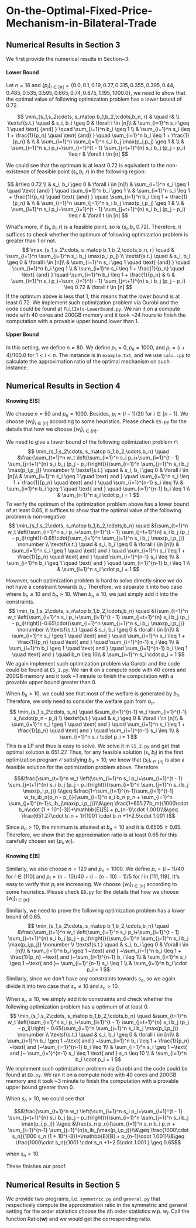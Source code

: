# On-the-Optimal-Fixed-Price-Mechanism-in-Bilateral-Trade



## Numerical Results in Section 3

We first provide the numerical results in Section~3. 

#### Lower Bound

Let $n = 16$ and $\{p_i\}_{i\in [n]} = \{0.0, 0.1, 0.19, 0.27, 0.315, 0.355, 0.395, 0.44, 0.485, 0.535, 0.595, 0.665, 0.74, 0.875, 1.195, 1000.0\}$, we need to show that the optimal value of following optimization problem has a lower bound of $0.72$.

$$
\min_{s_1,s_2\cdots, s_n\atop b_1,b_2,\cdots,b_n, r} & \quad r&  \\
\textsf{s.t.} \quad  & s_i, b_i \geq 0 & \forall i \in [n]\\
& \sum_{i=1}^n s_i \geq 1 \quad \text{ {and} } \quad  \sum_{i=1}^n b_i \geq 1 \\
& \sum_{i=1}^n s_i \leq 1 + \frac{1}{p_n} \quad \text{ {and} } \quad  \sum_{i=1}^n b_i \leq 1 + \frac{1}{p_n} &     \\
& \sum_{i=1}^n \sum_{j=1}^n s_i b_j \max(p_i,p_j) \geq 1 &    \\
& \sum_{i=1}^n s_i p_i+\sum_{i=1}^{t - 1} \sum_{j=t+1}^{n} s_i b_j (p_j - p_i) \leq r & \forall t \in [n]
$$


We could see that the optimum is at least $0.72$ is equivalent to the non-existence of feasible point $(s_i, b_i, r)$ in the following region:


$$
&r\leq 0.72  \\
  & s_i, b_i \geq 0 & \forall i \in [n]\\
& \sum_{i=1}^n s_i \geq 1 \quad \text{ {and} } \quad  \sum_{i=1}^n b_i \geq 1 \\
& \sum_{i=1}^n s_i \leq 1 + \frac{1}{p_n} \quad \text{ {and} } \quad  \sum_{i=1}^n b_i \leq 1 + \frac{1}{p_n} &     \\
& \sum_{i=1}^n \sum_{j=1}^n s_i b_j \max(p_i,p_j) \geq 1 &    \\
& \sum_{i=1}^n s_i p_i+\sum_{i=1}^{t - 1} \sum_{j=t+1}^{n} s_i b_j (p_j - p_i) \leq r & \forall t \in [n]
$$


What's more, if $(s_i, b_i, r)$ is a feasible point, so is $(s_i, b_i, 0.72)$. Therefore, it suffices to check whether the optimum of following optimization problem is greater than $1$ or not.
$$
\max_{s_1,s_2\cdots, s_n\atop b_1,b_2,\cdots,b_n, r} \quad & \sum_{i=1}^n \sum_{j=1}^n s_i b_j \max(p_i,p_j)   \\
\textsf{s.t.} \quad  & s_i, b_i \geq 0 & \forall i \in [n]\\
& \sum_{i=1}^n s_i \geq 1 \quad \text{ {and} } \quad  \sum_{i=1}^n b_i \geq 1 \\
& \sum_{i=1}^n s_i \leq 1 + \frac{1}{p_n} \quad \text{ {and} } \quad  \sum_{i=1}^n b_i \leq 1 + \frac{1}{p_n} &     \\
& \sum_{i=1}^n s_i p_i+\sum_{i=1}^{t - 1} \sum_{j=t+1}^{n} s_i b_j (p_j - p_i) \leq 0.72 & \forall t \in [n]
$$
If the optimum above is less that $1$, this means that the lower bound is at least $0.72$.  We implement such optimization problem via Gurobi and  the code could be found at ``` FullInfo-LowerBound.py ```.  We ran it on a compute node with 40 cores and 200GB memory and it took ~24 hours to finish the computation with a provable upper bound lower than $1$. 



#### Upper Bound

In this setting, we define $n = 80$. We define $p_1 = 0,p_n = 1000$, and $p_i = (i + 4) / 100.0$ for $1<i<n$.  The instance is in ``example.txt``, and we use ``calc.cpp`` to calculate the approximation ratio of the optimal mechanism on such instance.



## Numerical Results in Section 4

#### Knowing E[S]

We choose $n = 50$ and $p_n = 1000$. Besides, $p_i = (i - 1) / 20$ for $i\in [n - 1]$. We choose $\{w_i\}_{i\in[n]}$ according to some heuristics. Please check ``ES.py`` for the details that how we choose $\{w_i\}_{i\in [n]}$.

We need to give a lower bound of the following optimization problem $\mathcal{O}$:
$$
\min_{s_1,s_2\cdots, s_n\atop b_1,b_2,\cdots,b_n} \quad &\frac{\sum_{t=1}^n w_t \left(\sum_{i=1}^n s_i p_i+\sum_{i=1}^{t - 1} \sum_{j=t+1}^{n} s_i b_j (p_j - p_i)\right)}{\sum_{i=1}^n \sum_{j=1}^n s_i b_j \max(p_i,p_j)} \nonumber \\
\textsf{s.t.} \quad  & s_i, b_i \geq 0 & \forall i \in [n]\\
& \sum_{i=1}^n s_i \geq 1 \quad \text{ and } \quad \sum_{i=1}^n s_i \leq 1 + \frac{1}{p_n}  \quad \text{ and } \quad \sum_{i=1}^{n-1} s_i \leq 1\\
& \sum_{i=1}^n b_i \geq 1 \quad \text{ and } \quad \sum_{i=1}^{n-1} b_i \leq 1 \\
& \sum_{i=1}^n s_i \cdot p_i = 1
$$
To verify the optimum of the optimization problem above has a lower bound of at least $0.65$, it suffices to show that the optimal value of the following problem is non-negative:
$$
\min_{s_1,s_2\cdots, s_n\atop b_1,b_2,\cdots,b_n} \quad &{\sum_{t=1}^n w_t \left(\sum_{i=1}^n s_i p_i+\sum_{i=1}^{t - 1} \sum_{j=t+1}^{n} s_i b_j (p_j - p_i)\right)}-0.65\cdot{\sum_{i=1}^n \sum_{j=1}^n s_i b_j \max(p_i,p_j)} \nonumber \\
\textsf{s.t.} \quad  & s_i, b_i \geq 0 & \forall i \in [n]\\
& \sum_{i=1}^n s_i \geq 1 \quad \text{ and } \quad \sum_{i=1}^n s_i \leq 1 + \frac{1}{p_n}  \quad \text{ and } \quad \sum_{i=1}^{n-1} s_i \leq 1\\
& \sum_{i=1}^n b_i \geq 1 \quad \text{ and } \quad \sum_{i=1}^{n-1} b_i \leq 1 \\
& \sum_{i=1}^n s_i \cdot p_i = 1
$$


However, such optimization problem is hard to solve directly since we do not have a constraint towards $b_n$. Therefore, we separate it into two case where $b_n \leq 10$ and $b_n > 10$.  When $b_n\leq 10$, we just simply add it into the constraints.
$$
\min_{s_1,s_2\cdots, s_n\atop b_1,b_2,\cdots,b_n} \quad &{\sum_{t=1}^n w_t \left(\sum_{i=1}^n s_i p_i+\sum_{i=1}^{t - 1} \sum_{j=t+1}^{n} s_i b_j (p_j - p_i)\right)}-0.65\cdot{\sum_{i=1}^n \sum_{j=1}^n s_i b_j \max(p_i,p_j)} \nonumber \\
\textsf{s.t.} \quad  & s_i, b_i \geq 0 & \forall i \in [n]\\
& \sum_{i=1}^n s_i \geq 1 \quad \text{ and } \quad \sum_{i=1}^n s_i \leq 1 + \frac{1}{p_n}  \quad \text{ and } \quad \sum_{i=1}^{n-1} s_i \leq 1\\
& \sum_{i=1}^n b_i \geq 1 \quad \text{ and } \quad \sum_{i=1}^{n-1} b_i \leq 1 \quad \text{ and } \quad b_n \leq 10\\
& \sum_{i=1}^n s_i \cdot p_i = 1
$$
We again implement such optimization problem via Gurobi and  the code could be found at ``` ES_1.py ```.  We ran it on a compute node with 40 cores and 200GB memory and it took ~1 minute to finish the computation with a provable upper bound greater than $0$. 

When $b_n > 10$, we could see that most of the welfare is generated by $b_n$. Therefore, we only need to consider the welfare gain from $b_n$.
$$
\min_{s_1,s_2\cdots, s_n} \quad &\sum_{t=1}^{n-1} w_t \sum_{i=1}^{t-1} s_i\cdot(p_n - p_i)   \\
\textsf{s.t.} \quad  & s_i \geq 0 & \forall i \in [n]\\
& \sum_{i=1}^n s_i \geq 1 \quad \text{ and } \quad \sum_{i=1}^n s_i \leq 1 + \frac{1}{p_n}  \quad \text{ and } \quad \sum_{i=1}^{n-1} s_i \leq 1\\
& \sum_{i=1}^n s_i \cdot p_i = 1
$$
This is a LP and thus is easy to solve. We solve it in ``ES_2.py`` and get that optimal solution is $651.27$. Thus, for any feasible solution $(s_i,b_i)$ in the first optimization program $\mathcal{O}$ satisfying $b_n > 10$, we know that $(s_i)_{i\in [n]}$ is also a feasible solution for the optimization problem above. Therefore

$$&\frac{\sum_{t=1}^n w_t \left(\sum_{i=1}^n s_i p_i+\sum_{i=1}^{t - 1} \sum_{j=t+1}^{n} s_i b_j (p_j - p_i)\right)}{\sum_{i=1}^n \sum_{j=1}^n s_i b_j \max(p_i,p_j)} \\\geq &\frac{1+\sum_{t=1}^{n-1}\sum_{i=1}^{t-1} w_ts_ib_n(p_n - p_i)}{\sum_{i=1}^n  s_i b_n p_n + \sum_{i=1}^n \sum_{j=1}^{n-1}s_ib_j\max(p_i,p_j)}\\&\geq \frac{1+651.27b_m}{1000\cdot b_n\cdot (1 + 10^{-3})+\mathbb{E}[S] + p_{n-1}\cdot 1.001}\\&\geq \frac{651.27\cdot b_n + 1}{1001 \cdot b_n +1+2.5\cdot 1.001 }$$

Since $b_n > 10$, the minimum is attained at $b_n = 10$ and it is $0.6505 \geq 0.65$. Therefore, we show that the approximation ratio is at least $0.65$ for this carefully chosen set $\{p_i,w_i\}$.



#### Knowing E[B]

Similarly, we also choose $n = 120$ and $p_n = 1000$. We define $p_i = (i - 1)/40$ for $i\in[110]$ and $p_i = (n-10)/40+(i-(n-10)-1)/5$ for $i$ in $[111,119]$. It's easy to verify that $p_i$ are increasing. We choose $\{w_i\}_{i\in[n]}$ according to some heuristics. Please check ``EB.py`` for the details that how we choose $\{w_i\}_{i\in [n]}$.



Similarly, we need to prove the following optimization problem has a lower bound of $0.65$.
$$
\min_{s_1,s_2\cdots, s_n\atop b_1,b_2,\cdots,b_n} \quad &\frac{\sum_{t=1}^n w_t \left(\sum_{i=1}^n s_i p_i+\sum_{i=1}^{t - 1} \sum_{j=t+1}^{n} s_i b_j (p_j - p_i)\right)}{\sum_{i=1}^n \sum_{j=1}^n s_i b_j \max(p_i,p_j)} \nonumber \\
\textsf{s.t.} \quad  & s_i, b_i \geq 0 & \forall i \in [n]\\
& \sum_{i=1}^n b_i \geq 1 ~\text{  and  } ~\sum_{i=1}^n b_i \leq 1 + \frac{1}{p_n}  ~\text{ and }~\sum_{i=1}^{n-1} b_i \leq 1\\
& \sum_{i=1}^n s_i \geq 1 ~\text{  and  }~ \sum_{i=1}^{n-1} s_i \leq 1 \\
& \sum_{i=1}^n b_i \cdot p_i = 1
$$
Similarly, since we don't have any constraints towards $s_n$, so we again divide it into two case that $s_n \leq 10$ and $s_n > 10$.

When $s_n \leq 10$, we simply add it to constraints and check whether the following optimization problem has a optimum of at least $0$.
$$
\min_{s_1,s_2\cdots, s_n\atop b_1,b_2,\cdots,b_n} \quad &\sum_{t=1}^n w_t \left(\sum_{i=1}^n s_i p_i+\sum_{i=1}^{t - 1} \sum_{j=t+1}^{n} s_i b_j (p_j - p_i)\right) - 0.65{\sum_{i=1}^n \sum_{j=1}^n s_i b_j \max(p_i,p_j)} \nonumber \\
\textsf{s.t.} \quad  & s_i, b_i \geq 0 & \forall i \in [n]\\
& \sum_{i=1}^n b_i \geq 1 ~\text{  and  } ~\sum_{i=1}^n b_i \leq 1 + \frac{1}{p_n}  ~\text{ and }~\sum_{i=1}^{n-1} b_i \leq 1\\
& \sum_{i=1}^n s_i \geq 1 ~\text{  and  }~ \sum_{i=1}^{n-1} s_i  \leq 1 \text{ and } s_n \leq 10 \\
& \sum_{i=1}^n b_i \cdot p_i = 1
$$
We implement such optimization problem via Gurobi and  the code could be found at ``` EB.py ```.  We ran it on a compute node with 40 cores and 200GB memory and it took ~3 minute to finish the computation with a provable upper bound greater than $0$. 



When $s_n > 10$, we could see that 

$$&\frac{\sum_{t=1}^n w_t \left(\sum_{i=1}^n s_i p_i+\sum_{i=1}^{t - 1} \sum_{j=t+1}^{n} s_i b_j (p_j - p_i)\right)}{\sum_{i=1}^n \sum_{j=1}^n s_i b_j \max(p_i,p_j)} \\\geq &\frac{s_n p_n}{\sum_{i=1}^n  s_n b_i p_n + \sum_{i=1}^{n-1} \sum_{j=1}^{n}s_ib_j\max(p_i,p_j)}\\&\geq \frac{1000\cdot s_n}{1000 s_n (1 + 10^{-3})+\mathbb{E}[B] + p_{n-1}\cdot 1.001}\\&\geq \frac{1000\cdot s_n}{1001 \cdot s_n +1+2.5\cdot 1.001 } \geq 0.65$$

when $s_n > 10$.

These finishes our proof.



## Numerical Results in Section 5

We provide two programs, i.e. ``symmetric.py`` and ``general.py`` that respectively compute the approximation ratio in the symmetric and general setting for the order statistics choose the $i$th order statistics w.p. $w_i$.  Call the function $\text{Ratio}(\textbf{w})$ and we would get the corresponding ratio.

